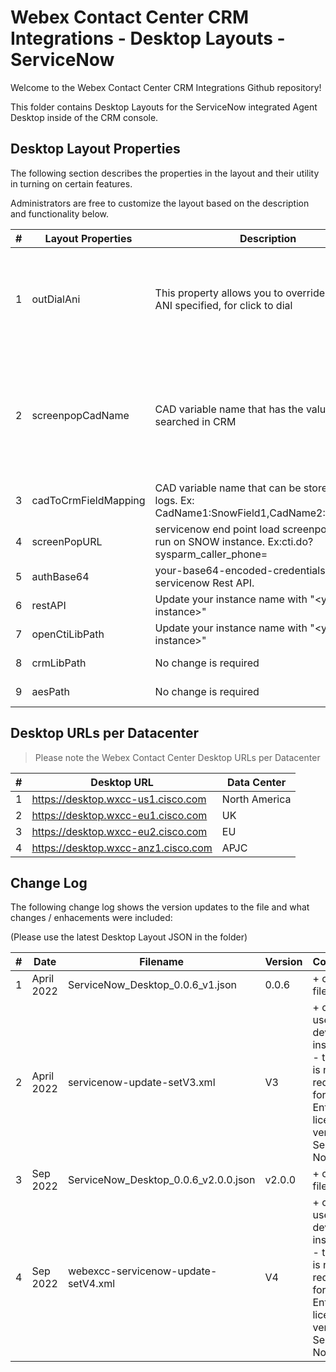# Webex Contact Center CRM Integrations - Desktop Layouts - ServiceNow

Welcome to the Webex Contact Center CRM Integrations Github repository!

This folder contains Desktop Layouts for the ServiceNow integrated Agent Desktop inside of the CRM console.

## Desktop Layout Properties

The following section describes the properties in the layout and their utility in turning on certain features.

Administrators are free to customize the layout based on the description and functionality below.

| #   | Layout Properties                       | Description                                                                       | Functionality                                                                                                                                                                                                                |
| --- | --------------------------------------- | --------------------------------------------------------------------------------- | ---------------------------------------------------------------------------------------------------------------------------------------------------------------------------------------------------------------------------- |
| 1   | outDialAni                              | This property allows you to override the Outdial ANI specified, for click to dial | Optional field. The default Outdial ANI set on the tenant or Agent Profile will be used.                                                                                                                                     |
| 2   | screenpopCadName           | CAD variable name that has the value to be searched in CRM                        | Mandatory field for advanced search. If no value is provided, screenpop will be based on ANI search.                                                                                                                         |
| 3   | cadToCrmFieldMapping             | CAD variable name that can be stored in CRM logs. Ex: CadName1:SnowField1,CadName2:SnowField2   | Optional field.                                                                                                                                                                                         |
| 4   | screenPopURL                      | servicenow end point load screenpop, it can run on SNOW instance. Ex:cti.do?sysparm_caller_phone=                                                                 | Mandatory field.                                                                                                                                                                                                              |
| 5   | authBase64                 | your-base64-encoded-credentials for servicenow Rest API.                                                                | Mandatory field.                                                                                                                                                                                                              |
| 6   | restAPI                    | Update your instance name with "&lt;your-instance&gt;"                                                      | Mandatory field. |
| 7   | openCtiLibPath                    | Update your instance name with "&lt;your-instance&gt;"                                                       | Mandatory field. |
| 8   | crmLibPath                          | No change is required                                                        | Mandatory field. |
| 9   | aesPath                           | No change is required                                                        | Mandatory field. |

## Desktop URLs per Datacenter

> Please note the Webex Contact Center Desktop URLs per Datacenter

| #   | Desktop URL                         | Data Center   |
| --- | ----------------------------------- | ------------- |
| 1   | https://desktop.wxcc-us1.cisco.com  | North America |
| 2   | https://desktop.wxcc-eu1.cisco.com  | UK            |
| 3   | https://desktop.wxcc-eu2.cisco.com  | EU            |
| 4   | https://desktop.wxcc-anz1.cisco.com | APJC          |

## Change Log

The following change log shows the version updates to the file and what changes / enhacements were included:

(Please use the latest Desktop Layout JSON in the folder)

| #   | Date       | Filename                         | Version | Comments                                                                                                 |
| --- | ---------- | -------------------------------- | ------- | -------------------------------------------------------------------------------------------------------- |
| 1   | April 2022 | ServiceNow_Desktop_0.0.6_v1.json | 0.0.6   | + complete file                                                                                          |
| 2   | April 2022 | servicenow-update-setV3.xml      | V3      | + only used on dev instances - this file is not required for Enterprise licensed versions of Service Now |
| 3   | Sep 2022 | ServiceNow_Desktop_0.0.6_v2.0.0.json |v2.0.0   | + complete file                                                                                          |
| 4   | Sep 2022 |  webexcc-servicenow-update-setV4.xml | V4      | + only used on dev instances - this file is not required for Enterprise licensed versions of Service Now |
